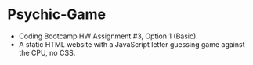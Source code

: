 # Psychic-Game
- Coding Bootcamp HW Assignment #3, Option 1 (Basic).  
- A static HTML website with a JavaScript letter guessing game against the CPU, no CSS.